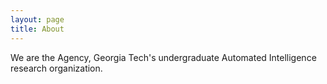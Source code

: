 ```yaml
---
layout: page
title: About
---
```


We are the Agency, Georgia Tech's undergraduate Automated Intelligence research organization. 
